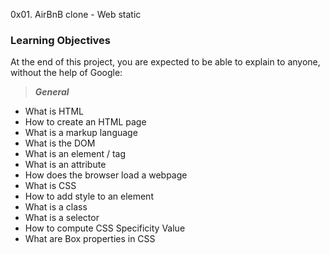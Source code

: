 0x01. AirBnB clone - Web static

### Learning Objectives
At the end of this project, you are expected to be able to explain to anyone, without the help of Google:

> _**General**_
* What is HTML
* How to create an HTML page
* What is a markup language
* What is the DOM
* What is an element / tag
* What is an attribute
* How does the browser load a webpage
* What is CSS
* How to add style to an element
* What is a class
* What is a selector
* How to compute CSS Specificity Value
* What are Box properties in CSS
